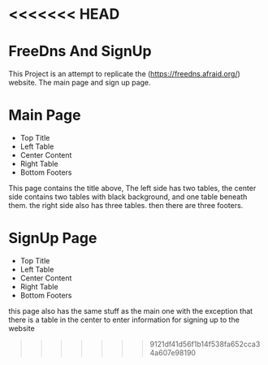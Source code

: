 <<<<<<< HEAD
=======
# FreeDns And SignUp
This Project is an attempt to replicate the (https://freedns.afraid.org/) website. The main page and sign up page.


# Main Page
- Top Title
- Left Table
- Center Content
- Right Table
- Bottom Footers

This page contains the title above, The left side has two tables, the center side contains two tables with black background, and one table beneath them.
the right side also has three tables.
then there are three footers.

# SignUp Page
- Top Title
- Left Table
- Center Content
- Right Table
- Bottom Footers

this page also has the same stuff as the main one with the exception that there is a table in the center to enter information for signing up to the website
>>>>>>> 9121df41d56f1b14f538fa652cca34a607e98190
